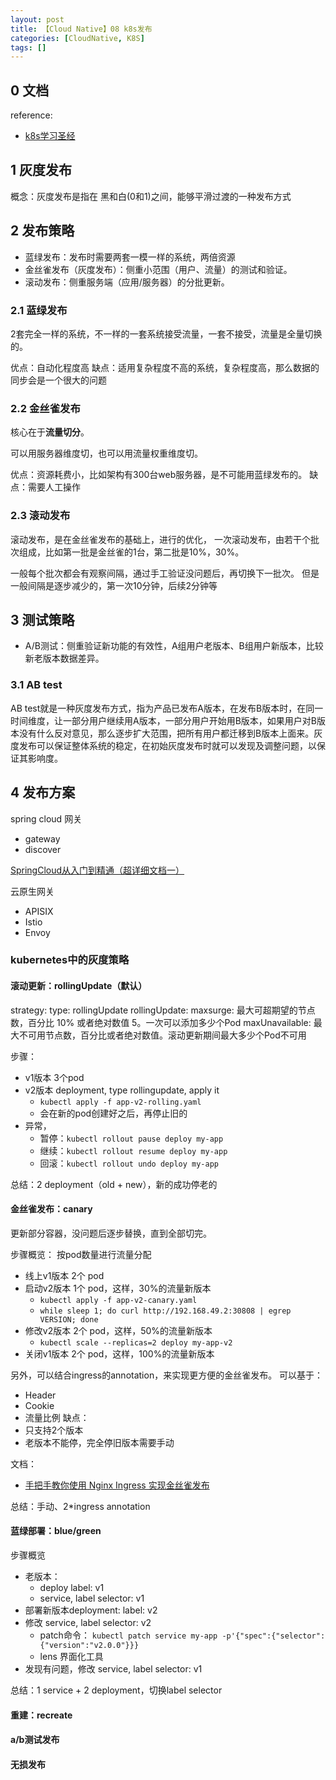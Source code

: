```yaml
---
layout: post
title: 【Cloud Native】08 k8s发布
categories: [CloudNative, K8S]
tags: []
---
```


## 0 文档

reference:

- [k8s学习圣经](https://www.cnblogs.com/crazymakercircle/p/17304541.html)

## 1 灰度发布

概念：灰度发布是指在 黑和白(0和1)之间，能够平滑过渡的一种发布方式

## 2 发布策略

- 蓝绿发布：发布时需要两套一模一样的系统，两倍资源
- 金丝雀发布（灰度发布）：侧重小范围（用户、流量）的测试和验证。
- 滚动发布：侧重服务端（应用/服务器）的分批更新。

### 2.1 蓝绿发布

2套完全一样的系统，不一样的一套系统接受流量，一套不接受，流量是全量切换的。

优点：自动化程度高
缺点：适用复杂程度不高的系统，复杂程度高，那么数据的同步会是一个很大的问题

### 2.2 金丝雀发布

核心在于**流量切分**。

可以用服务器维度切，也可以用流量权重维度切。

优点：资源耗费小，比如架构有300台web服务器，是不可能用蓝绿发布的。
缺点：需要人工操作

### 2.3 滚动发布

滚动发布，是在金丝雀发布的基础上，进行的优化，
一次滚动发布，由若干个批次组成，比如第一批是金丝雀的1台，第二批是10%，30%。

一般每个批次都会有观察间隔，通过手工验证没问题后，再切换下一批次。
但是一般间隔是逐步减少的，第一次10分钟，后续2分钟等

## 3 测试策略
- A/B测试：侧重验证新功能的有效性，A组用户老版本、B组用户新版本，比较新老版本数据差异。

### 3.1 AB test

AB test就是一种灰度发布方式，指为产品已发布A版本，在发布B版本时，在同一时间维度，让一部分用户继续用A版本，一部分用户开始用B版本，如果用户对B版本没有什么反对意见，那么逐步扩大范围，把所有用户都迁移到B版本上面来。灰度发布可以保证整体系统的稳定，在初始灰度发布时就可以发现及调整问题，以保证其影响度。

## 4 发布方案

spring cloud 网关
- gateway
- discover

[SpringCloud从入门到精通（超详细文档一）](https://blog.csdn.net/cuiqwei/article/details/118329609)

云原生网关
- APISIX
- Istio
- Envoy

### kubernetes中的灰度策略

#### 滚动更新：rollingUpdate（默认）

strategy:
  type: rollingUpdate
  rollingUpdate:
    maxsurge: 最大可超期望的节点数，百分比 10% 或者绝对数值 5。一次可以添加多少个Pod
    maxUnavailable: 最大不可用节点数，百分比或者绝对数值。滚动更新期间最大多少个Pod不可用

步骤：
- v1版本 3个pod
- v2版本 deployment, type rollingupdate, apply it
  - `kubectl apply -f app-v2-rolling.yaml`
  - 会在新的pod创建好之后，再停止旧的
- 异常，
  - 暂停：`kubectl rollout pause deploy my-app`
  - 继续：`kubectl rollout resume deploy my-app`
  - 回滚：`kubectl rollout undo deploy my-app`

总结：2 deployment（old + new），新的成功停老的

#### 金丝雀发布：canary

更新部分容器，没问题后逐步替换，直到全部切完。

步骤概览：
按pod数量进行流量分配
- 线上v1版本 2个 pod
- 启动v2版本 1个 pod，这样，30%的流量新版本
  - `kubectl apply -f app-v2-canary.yaml`
  - `while sleep 1; do curl http://192.168.49.2:30808 | egrep VERSION; done`
- 修改v2版本 2个 pod，这样，50%的流量新版本
  - `kubectl scale --replicas=2 deploy my-app-v2`
- 关闭v1版本 2个 pod，这样，100%的流量新版本

另外，可以结合ingress的annotation，来实现更方便的金丝雀发布。
可以基于：
- Header
- Cookie
- 流量比例
缺点：
- 只支持2个版本
- 老版本不能停，完全停旧版本需要手动

文档：
- [手把手教你使用 Nginx Ingress 实现金丝雀发布](https://zhuanlan.zhihu.com/p/268149473)

总结：手动、2*ingress annotation


#### 蓝绿部署：blue/green

步骤概览
- 老版本：
  - deploy label: v1
  - service, label selector: v1
- 部署新版本deployment: label: v2
- 修改 service, label selector: v2
  - patch命令： `kubectl patch service my-app -p'{"spec":{"selector":{"version":"v2.0.0"}}}`
  - lens 界面化工具
- 发现有问题，修改 service, label selector: v1

总结：1 service + 2 deployment，切换label selector

#### 重建：recreate


#### a/b测试发布
#### 无损发布



